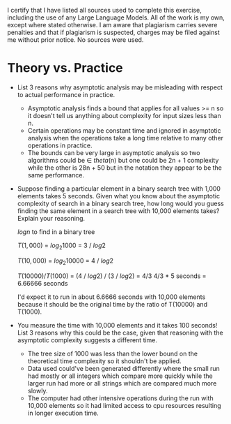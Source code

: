 I certify that I have listed all sources used to complete this exercise, including the use of any Large Language Models. All of the work is my own, except where stated otherwise. I am aware that plagiarism carries severe penalties and that if plagiarism is suspected, charges may be filed against me without prior notice.
No sources were used.
# Theory vs. Practice

- List 3 reasons why asymptotic analysis may be misleading with respect to
  actual performance in practice.
  - Asymptotic analysis finds a bound that applies for all values >= n so it doesn't tell us anything about complexity for input sizes less than n.
  - Certain operations may be constant time and ignored in asymptotic analysis when the operations take a long time relative to many other operations in practice.
  - The bounds can be very large in asymptotic analysis so two algorithms could be ∈ $theta$(n) but one could be 2n + 1 complexity while the other is 28n + 50 but in the notation they appear to be the same performance.


- Suppose finding a particular element in a binary search tree with 1,000
  elements takes 5 seconds. Given what you know about the asymptotic complexity
  of search in a binary search tree, how long would you guess finding the same
  element in a search tree with 10,000 elements takes? Explain your reasoning.

  $log{n}$ to find in a binary tree
  
  $T(1,000)$ = $log{_2}{1000}$ = 3 / $log{2}$
  
  $T(10,000)$ = $log{_2}{10000}$ = 4 / $log{2}$

  $T(10000) / T(1000)$ = (4 / $log{2}$) / (3 / $log{2}$) = 4/3
  4/3 * 5 seconds = 6.66666 seconds

  I'd expect it to run in about 6.6666 seconds with 10,000 elements because it should be the original time by the ratio of T(10000) and T(1000).
  

- You measure the time with 10,000 elements and it takes 100 seconds! List 3
  reasons why this could be the case, given that reasoning with the asymptotic
  complexity suggests a different time.
  - The tree size of 1000 was less than the lower bound on the theoretical time complexity so it shouldn't be applied.
  - Data used could've been generated differently where the small run had mostly or all integers which compare more quickly while the larger run had more or all strings which are compared much more slowly.
  - The computer had other intensive operations during the run with 10,000 elements so it had limited access to cpu resources resulting in longer execution time.
